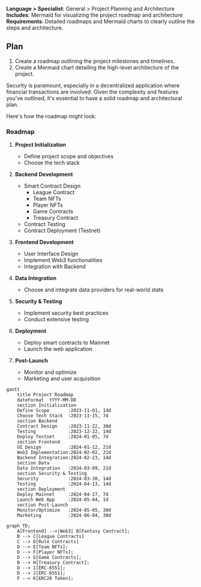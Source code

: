 **Language > Specialist**: General > Project Planning and Architecture  
**Includes**: Mermaid for visualizing the project roadmap and architecture  
**Requirements**: Detailed roadmaps and Mermaid charts to clearly outline the steps and architecture.  

## Plan
1. Create a roadmap outlining the project milestones and timelines.
2. Create a Mermaid chart detailing the high-level architecture of the project.

Security is paramount, especially in a decentralized application where financial transactions are involved. Given the complexity and features you've outlined, it's essential to have a solid roadmap and architectural plan.

Here's how the roadmap might look:

### Roadmap

1. **Project Initialization**
    - Define project scope and objectives
    - Choose the tech stack
    
2. **Backend Development**
    - Smart Contract Design
        - League Contract
        - Team NFTs
        - Player NFTs
        - Game Contracts
        - Treasury Contract
    - Contract Testing
    - Contract Deployment (Testnet)
  
3. **Frontend Development**
    - User Interface Design
    - Implement Web3 functionalities
    - Integration with Backend
  
4. **Data Integration**
    - Choose and integrate data providers for real-world stats
  
5. **Security & Testing**
    - Implement security best practices
    - Conduct extensive testing
  
6. **Deployment**
    - Deploy smart contracts to Mainnet
    - Launch the web application
  
7. **Post-Launch**
    - Monitor and optimize
    - Marketing and user acquisition

```mermaid
gantt
    title Project Roadmap
    dateFormat  YYYY-MM-DD
    section Initialization
    Define Scope       :2023-11-01, 14d
    Choose Tech Stack  :2023-11-15, 7d
    section Backend
    Contract Design    :2023-11-22, 30d
    Testing            :2023-12-22, 14d
    Deploy Testnet     :2024-01-05, 7d
    section Frontend
    UI Design          :2024-01-12, 21d
    Web3 Implementation:2024-02-02, 21d
    Backend Integration:2024-02-23, 14d
    section Data
    Data Integration   :2024-03-09, 21d
    section Security & Testing
    Security           :2024-03-30, 14d
    Testing            :2024-04-13, 14d
    section Deployment
    Deploy Mainnet     :2024-04-27, 7d
    Launch Web App     :2024-05-04, 1d
    section Post-Launch
    Monitor/Optimize   :2024-05-05, 30d
    Marketing          :2024-06-04, 30d
```


```mermaid
graph TD;
    A[Frontend] -->|Web3| B[Fantasy Contract];
    B --> C[League Contracts]
    C --> D[Rule Contracts]
    D --> E[Team NFTs];
    D --> F[Player NFTs];
    D --> G[Game Contracts];
    B --> H[Treasury Contract];
    D --> I[ERC-6551];
    D --> J[ERC-6551];
    F --> K[ERC20 Token];
```


